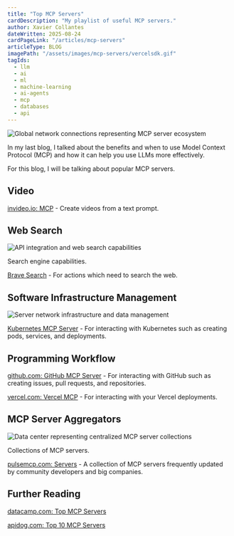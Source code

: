 ```yaml
---
title: "Top MCP Servers"
cardDescription: "My playlist of useful MCP servers."
author: Xavier Collantes
dateWritten: 2025-08-24
cardPageLink: "/articles/mcp-servers"
articleType: BLOG
imagePath: "/assets/images/mcp-servers/vercelsdk.gif"
tagIds:
  - llm
  - ai
  - ml
  - machine-learning
  - ai-agents
  - mcp
  - databases
  - api
---
```


![Global network connections representing MCP server ecosystem](/assets/images/mcp-servers/global-network.webp)

In my last blog, I talked about the benefits and when to use Model Context
Protocol (MCP) and how it can help you use LLMs more effectively.

<callout
  type="article"
  title="Why MCP?"
  description="Learn about the benefits and when to use MCP."
  url="/articles/mcp"
  urltext="See blog">
</callout>

For this blog, I will be talking about popular MCP servers.

## Video

[invideo.io: MCP](http://invideo.io/ai/mcp/) - Create videos from a text prompt.

## Web Search

![API integration and web search capabilities](/assets/images/mcp-servers/api-integration.webp)

Search engine capabilities.

[Brave Search](https://www.pulsemcp.com/servers/modelcontextprotocol-brave-search) -
For actions which need to search the web.

<callout
  type="note"
  description="Google Search does not have an official external API. So many
  developers use Brave Search or SerpAPI to get search results.">
</callout>

## Software Infrastructure Management

![Server network infrastructure and data management](/assets/images/mcp-servers/server-network.webp)

[Kubernetes MCP Server](https://github.com/flux159/mcp-server-kubernetes) -
For interacting with Kubernetes such as creating pods, services, and
deployments.

## Programming Workflow

[github.com: GitHub MCP Server](https://github.com/github/github-mcp-server) -
For interacting with GitHub such as creating issues, pull requests, and
repositories.

[vercel.com: Vercel MCP](https://vercel.com/docs/mcp/vercel-mcp) - For
interacting with your Vercel deployments.

## MCP Server Aggregators

![Data center representing centralized MCP server collections](/assets/images/mcp-servers/data-center.webp)

Collections of MCP servers.

[pulsemcp.com: Servers](https://www.pulsemcp.com/servers) - A collection of MCP
servers frequently updated by community developers and big companies.

## Further Reading

[datacamp.com: Top MCP Servers](https://www.datacamp.com/blog/top-mcp-servers-and-clients)

[apidog.com: Top 10 MCP Servers](https://apidog.com/blog/top-10-mcp-servers/)
